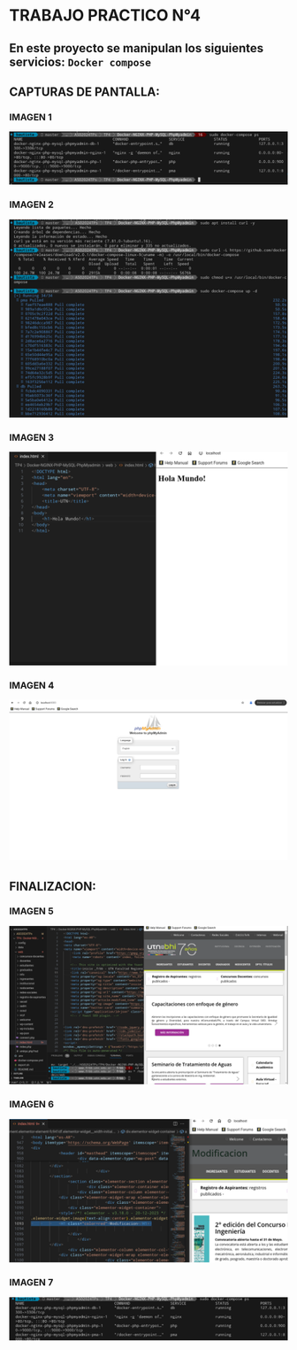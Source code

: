 <!-- 
# Trabajo Practico Nro 3

<div style= "font-family: Arial, sans-serif, line-height: 1.6">

<h2>Ejecucion de <code>sinhilos.py</code> y <code>conhilos.py</code></h2>

<h3> a) 
<p> Resultados de la ejecución </p>

<table style= "border-collapse: collapse; width: 100%; text-algin: left;">

<thead>
<tr>
    <th style="border:1px solid #dddddd; padding :8px;"> Ejecición</th>
    <th style="border:1px solid #dddddd; padding :8px;"><code>sinhilos.py</code></th>
    <th style="border:1px solid #dddddd; padding :8px;"> <code>conhilos.py</code></th>
</tr>
</thead>
<tbody>
    <tr>
        <td style="border:1px solid #dddddd; padding :8px;"> Ejecición 1</td>
        <td style="border:1px solid #dddddd; padding :8px;">5.23 </td>
        <td style="border:1px solid #dddddd; padding :8px;"> 4.04</td>
    </tr>
    <tr>
            <td style="border:1px solid #dddddd; padding :8px;"> Ejecición 2</td>
            <td style="border:1px solid #dddddd; padding :8px;"> 5.22</td>
            <td style="border:1px solid #dddddd; padding :8px;"> 4.05</td>
    </tr>
    <tr>
            <td style="border:1px solid #dddddd; padding :8px;"> Ejecición 3</td>
            <td style="border:1px solid #dddddd; padding :8px;"> 5.24</td>
            <td style="border:1px solid #dddddd; padding :8px;"> 4.05</td>
    </tr>
    </tbody>
    </table>

<p><strong>OBSERVACIONES:</strong</p>

<ul>
    <li>El tiempo de ejecucion de ambos <code>.py</code> ejecutables, es predecible ya que <code>sinhilos.py</code>ejecuta las tareas dadas de forma secuencial, es decir, constante, por ejemplo, <code>time.sleep(1)</code> "duerme" el proceso exactamente 1 segundo. Y en cambio <code>time.sleep(4)</code> duerme el prceso 4 segundos, por lo tanto la suma de estos tiempos dan 5.23 segundos.</li>
    <br>
    <li>Mientras que <code>conhilos.py</code>actua y ejecuta las tareas en paralelo usan dichos hilos. Esto produce que tarea, tarea 2 y tarea 3 comiencen simultaneamente y el timepo total que tarde en ejecutarse será dada por la tarea mas larga, en este caso es <code>tarea_3</code>con <code>time.sleep(4)</code>lo que da como resultado un aprximado de 4.05 de ejecución.</li>
</ul>

<h3>b) Comparaciones con un compañero</h3>

<p>Al comparar los tiempo de ejecucion con un compañero, observamos diferencias pero menores, y en algunos casos nulas diferencias, esto puede variar por el hadware de cada uno.</p>

<h3>c) Ejecucion del archivo <code>suma_resta.py</code></h3>

<p><strong>OBSERVACIONES</STRONG></p>
<ul>
    <li>
    <p>CODIGO ORIGINAL: </p>
    El valor final es 0 en todas las ejecuciones y el tiempo de ejecucion en promedio de 0.018 segundos.
    </li>
    <li><p>CODIGO MODIFICADO:<p>
    En cada ejecucion el valor final varía entre ejecuciones, y su tiempo de ejecucion aumenta significativamente ejecucion tras ejecucion.
    </li>
</ul>

<h3>2. B</h3>

<a href="./TP3/raceccondition.c">RACE CONDITION - CORREGIDO </a>
<br>
<br>
<a href="./TP3/diagrama-flujo.jpeg"> DIAGRAMA DE FLUJO </a>
-->

# TRABAJO PRACTICO N°4

<h2>En este proyecto se manipulan los siguientes servicios: <code>Docker compose</code></h2>

## CAPTURAS DE PANTALLA: 

### IMAGEN 1
![CAPTURA COMPOSE](screnshots/CAPTURA-COMPOSE-1.1.png)

### IMAGEN 2
![1.1](screnshots/CAPTURA-COMPOSE.png)

### IMAGEN 3
![alt text](screnshots/CAPTURA-HOLAMUNDO.png)

### IMAGEN 4
![alt text](screnshots/CAPTURA-PHPMYADMIN.png)

## FINALIZACION: 

### IMAGEN 5
![alt text](screnshots/CAPTURA-CLONE_MV.png)

### IMAGEN 6
![alt text](screnshots/CAPTURA-MODIFICACION.png)

### IMAGEN 7
![alt text](screnshots/CAPTURA-FINALIZACION.png)

